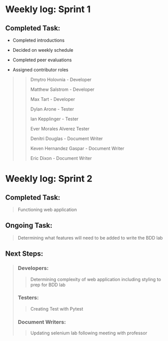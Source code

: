 # **Weekly log: Sprint 1**
## **Completed Task:** 
- Completed introductions
>
- Decided on weekly schedule
>
- Completed peer evaluations
>
- Assigned contributor roles
>>Dmytro Holovnia - Developer
>>
>>Matthew Salstrom - Developer
>>
>> Max Tart - Developer
>>
>> Dylan Arone - Tester
>>
>> Ian Kepplinger - Tester
>>
>> Ever Morales Alverez Tester
>>
>> Denitri Douglas - Document Writer
>>
>> Keven Hernandez Gaspar - Document Writer
>>
>> Eric Dixon - Document Writer

# **Weekly log: Sprint 2**
## **Completed Task:**
>Functioning web application 

## **Ongoing Task:**
>Determining what features will need to be added to write the BDD lab

## **Next Steps:**
>### Developers:
>
>>Determining complexity of web application including styling to prep for BDD lab
>
>### Testers:
>
>>Creating Test with Pytest
>
>### Document Writers:
>
>> Updating selenium lab following meeting with professor

